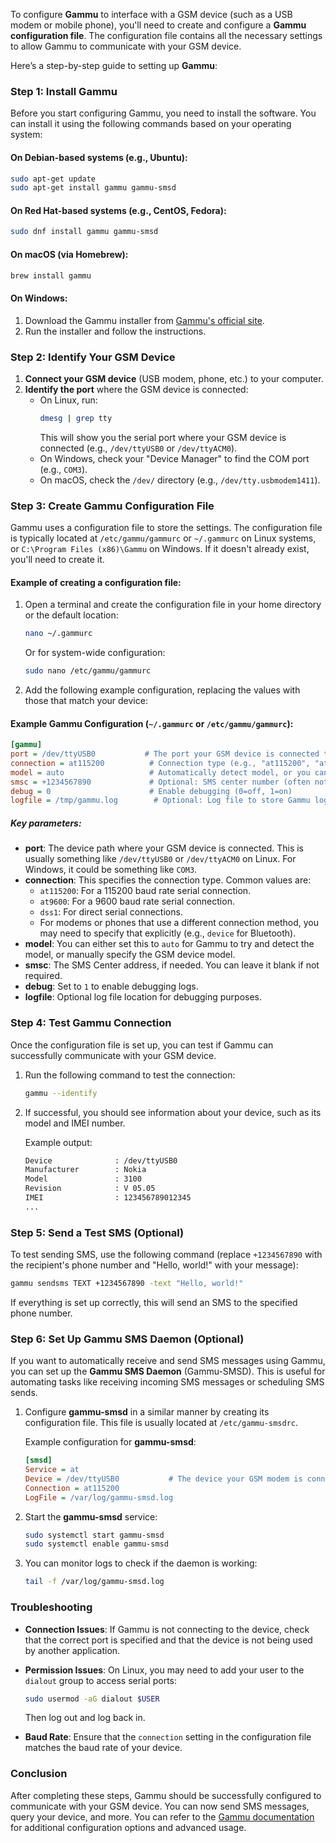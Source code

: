 To configure **Gammu** to interface with a GSM device (such as a USB modem or mobile phone), you'll need to create and configure a **Gammu configuration file**. The configuration file contains all the necessary settings to allow Gammu to communicate with your GSM device.

Here’s a step-by-step guide to setting up **Gammu**:

### Step 1: Install Gammu

Before you start configuring Gammu, you need to install the software. You can install it using the following commands based on your operating system:

#### On Debian-based systems (e.g., Ubuntu):
```bash
sudo apt-get update
sudo apt-get install gammu gammu-smsd
```

#### On Red Hat-based systems (e.g., CentOS, Fedora):
```bash
sudo dnf install gammu gammu-smsd
```

#### On macOS (via Homebrew):
```bash
brew install gammu
```

#### On Windows:
1. Download the Gammu installer from [Gammu's official site](https://wammu.eu/download/).
2. Run the installer and follow the instructions.

### Step 2: Identify Your GSM Device

1. **Connect your GSM device** (USB modem, phone, etc.) to your computer.
2. **Identify the port** where the GSM device is connected:
   - On Linux, run:
     ```bash
     dmesg | grep tty
     ```
     This will show you the serial port where your GSM device is connected (e.g., `/dev/ttyUSB0` or `/dev/ttyACM0`).
   - On Windows, check your "Device Manager" to find the COM port (e.g., `COM3`).
   - On macOS, check the `/dev/` directory (e.g., `/dev/tty.usbmodem1411`).

### Step 3: Create Gammu Configuration File

Gammu uses a configuration file to store the settings. The configuration file is typically located at `/etc/gammu/gammurc` or `~/.gammurc` on Linux systems, or `C:\Program Files (x86)\Gammu` on Windows. If it doesn't already exist, you'll need to create it.

#### Example of creating a configuration file:
1. Open a terminal and create the configuration file in your home directory or the default location:
   ```bash
   nano ~/.gammurc
   ```
   Or for system-wide configuration:
   ```bash
   sudo nano /etc/gammu/gammurc
   ```

2. Add the following example configuration, replacing the values with those that match your device:

#### Example Gammu Configuration (`~/.gammurc` or `/etc/gammu/gammurc`):
```ini
[gammu]
port = /dev/ttyUSB0           # The port your GSM device is connected to
connection = at115200          # Connection type (e.g., "at115200", "at9600", "dss1" for serial connections)
model = auto                   # Automatically detect model, or you can specify a model, e.g., "Sierra", "Nokia" 
smsc = +1234567890             # Optional: SMS center number (often not needed)
debug = 0                      # Enable debugging (0=off, 1=on)
logfile = /tmp/gammu.log        # Optional: Log file to store Gammu logs
```

##### Key parameters:
- **port**: The device path where your GSM device is connected. This is usually something like `/dev/ttyUSB0` or `/dev/ttyACM0` on Linux. For Windows, it could be something like `COM3`.
- **connection**: This specifies the connection type. Common values are:
  - `at115200`: For a 115200 baud rate serial connection.
  - `at9600`: For a 9600 baud rate serial connection.
  - `dss1`: For direct serial connections.
  - For modems or phones that use a different connection method, you may need to specify that explicitly (e.g., `device` for Bluetooth).
- **model**: You can either set this to `auto` for Gammu to try and detect the model, or manually specify the GSM device model.
- **smsc**: The SMS Center address, if needed. You can leave it blank if not required.
- **debug**: Set to `1` to enable debugging logs.
- **logfile**: Optional log file location for debugging purposes.

### Step 4: Test Gammu Connection

Once the configuration file is set up, you can test if Gammu can successfully communicate with your GSM device.

1. Run the following command to test the connection:
   ```bash
   gammu --identify
   ```

2. If successful, you should see information about your device, such as its model and IMEI number.

   Example output:
   ```bash
   Device              : /dev/ttyUSB0
   Manufacturer        : Nokia
   Model               : 3100
   Revision            : V 05.05
   IMEI                : 123456789012345
   ...
   ```

### Step 5: Send a Test SMS (Optional)

To test sending SMS, use the following command (replace `+1234567890` with the recipient's phone number and "Hello, world!" with your message):

```bash
gammu sendsms TEXT +1234567890 -text "Hello, world!"
```

If everything is set up correctly, this will send an SMS to the specified phone number.

### Step 6: Set Up Gammu SMS Daemon (Optional)

If you want to automatically receive and send SMS messages using Gammu, you can set up the **Gammu SMS Daemon** (Gammu-SMSD). This is useful for automating tasks like receiving incoming SMS messages or scheduling SMS sends.

1. Configure **gammu-smsd** in a similar manner by creating its configuration file. This file is usually located at `/etc/gammu-smsdrc`.

   Example configuration for **gammu-smsd**:
   ```ini
   [smsd]
   Service = at
   Device = /dev/ttyUSB0           # The device your GSM modem is connected to
   Connection = at115200
   LogFile = /var/log/gammu-smsd.log
   ```

2. Start the **gammu-smsd** service:
   ```bash
   sudo systemctl start gammu-smsd
   sudo systemctl enable gammu-smsd
   ```

3. You can monitor logs to check if the daemon is working:
   ```bash
   tail -f /var/log/gammu-smsd.log
   ```

### Troubleshooting

- **Connection Issues**: If Gammu is not connecting to the device, check that the correct port is specified and that the device is not being used by another application.
- **Permission Issues**: On Linux, you may need to add your user to the `dialout` group to access serial ports:
  ```bash
  sudo usermod -aG dialout $USER
  ```
  Then log out and log back in.

- **Baud Rate**: Ensure that the `connection` setting in the configuration file matches the baud rate of your device.

### Conclusion

After completing these steps, Gammu should be successfully configured to communicate with your GSM device. You can now send SMS messages, query your device, and more. You can refer to the [Gammu documentation](https://wammu.eu/docs/) for additional configuration options and advanced usage.
